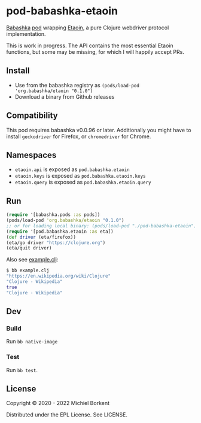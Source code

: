 # pod-babashka-etaoin

[Babashka](https://github.com/borkdude/babashka)
[pod](https://github.com/babashka/babashka.pods) wrapping
[Etaoin](https://github.com/igrishaev/etaoin), a pure Clojure webdriver protocol
implementation.

This is work in progress. The API contains the most essential Etaoin functions,
but some may be missing, for which I will happily accept PRs.

## Install

- Use from the babashka registry as `(pods/load-pod 'org.babashka/etaoin "0.1.0")`
- Download a binary from Github releases

## Compatibility

This pod requires babashka v0.0.96 or later. Additionally you might have to
install `geckodriver` for Firefox, or `chromedriver` for Chrome.

## Namespaces

- `etaoin.api` is exposed as `pod.babashka.etaoin`
- `etaoin.keys` is exposed as `pod.babashka.etaoin.keys`
- `etaoin.query` is exposed as `pod.babashka.etaoin.query`

## Run

``` clojure
(require '[babashka.pods :as pods])
(pods/load-pod 'org.babashka/etaoin "0.1.0")
;; or for loading local binary: (pods/load-pod "./pod-babashka-etaoin")
(require '[pod.babashka.etaoin :as eta])
(def driver (eta/firefox))
(eta/go driver "https://clojure.org")
(eta/quit driver)
```

Also see [example.clj](example.clj):

``` clojure
$ bb example.clj
"https://en.wikipedia.org/wiki/Clojure"
"Clojure - Wikipedia"
true
"Clojure - Wikipedia"
```

## Dev

### Build

Run `bb native-image`

### Test

Run `bb test`.

## License

Copyright © 2020 - 2022 Michiel Borkent

Distributed under the EPL License. See LICENSE.
